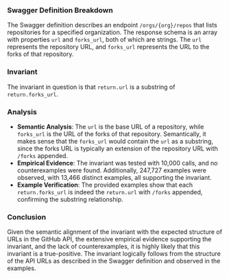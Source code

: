 ### Swagger Definition Breakdown
The Swagger definition describes an endpoint `/orgs/{org}/repos` that lists repositories for a specified organization. The response schema is an array with properties `url` and `forks_url`, both of which are strings. The `url` represents the repository URL, and `forks_url` represents the URL to the forks of that repository.

### Invariant
The invariant in question is that `return.url` is a substring of `return.forks_url`.

### Analysis
- **Semantic Analysis**: The `url` is the base URL of a repository, while `forks_url` is the URL of the forks of that repository. Semantically, it makes sense that the `forks_url` would contain the `url` as a substring, since the forks URL is typically an extension of the repository URL with `/forks` appended.
- **Empirical Evidence**: The invariant was tested with 10,000 calls, and no counterexamples were found. Additionally, 247,727 examples were observed, with 13,466 distinct examples, all supporting the invariant.
- **Example Verification**: The provided examples show that each `return.forks_url` is indeed the `return.url` with `/forks` appended, confirming the substring relationship.

### Conclusion
Given the semantic alignment of the invariant with the expected structure of URLs in the GitHub API, the extensive empirical evidence supporting the invariant, and the lack of counterexamples, it is highly likely that this invariant is a true-positive. The invariant logically follows from the structure of the API URLs as described in the Swagger definition and observed in the examples.
